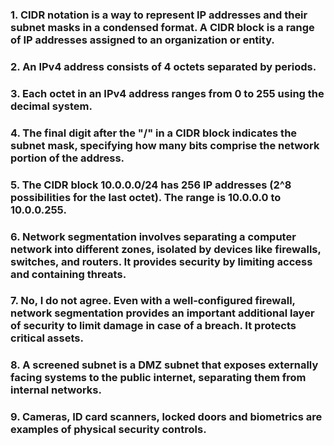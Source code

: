### 1. CIDR notation is a way to represent IP addresses and their subnet masks in a condensed format. A CIDR block is a range of IP addresses assigned to an organization or entity.
### 2. An IPv4 address consists of 4 octets separated by periods.
### 3. Each octet in an IPv4 address ranges from 0 to 255 using the decimal system.
### 4. The final digit after the "/" in a CIDR block indicates the subnet mask, specifying how many bits comprise the network portion of the address.
### 5. The CIDR block 10.0.0.0/24 has 256 IP addresses (2^8 possibilities for the last octet). The range is 10.0.0.0 to 10.0.0.255.
### 6. Network segmentation involves separating a computer network into different zones, isolated by devices like firewalls, switches, and routers. It provides security by limiting access and containing threats.
### 7. No, I do not agree. Even with a well-configured firewall, network segmentation provides an important additional layer of security to limit damage in case of a breach. It protects critical assets.
### 8. A screened subnet is a DMZ subnet that exposes externally facing systems to the public internet, separating them from internal networks.
### 9. Cameras, ID card scanners, locked doors and biometrics are examples of physical security controls.
